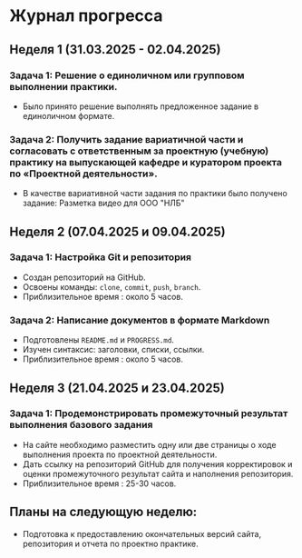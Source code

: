 # Журнал прогресса

## Неделя 1 (31.03.2025 - 02.04.2025)

### Задача 1: Решение о единоличном или групповом выполнении практики.
- Было принято решение выполнять предложенное задание в единоличном формате.

### Задача 2: Получить задание вариатичной части и согласовать с ответственным за проектную (учебную) практику на выпускающей кафедре и куратором проекта по «Проектной деятельности».
- В качестве вариативной части задания по практики было получено задание: Разметка видео для ООО "НЛБ"

## Неделя 2 (07.04.2025 и 09.04.2025)

### Задача 1: Настройка Git и репозитория
- Создан репозиторий на GitHub.  
- Освоены команды: `clone`, `commit`, `push`, `branch`.  
- Приблизительное время : около 5 часов.  

### Задача 2: Написание документов в формате Markdown
- Подготовлены `README.md` и `PROGRESS.md`.  
- Изучен синтаксис: заголовки, списки, ссылки.  
- Приблизительное время : около 5 часов. 

## Неделя 3 (21.04.2025 и 23.04.2025)

### Задача 1: Продемонстрировать промежуточный результат выполнения базового задания
- На сайте необходимо разместить одну или две страницы о ходе выполнения проекта по проектной деятельности.
- Дать ссылку на репозиторий GitHub для получения корректировок и оценки промежуточного результат сайта и наполнения репозитория.
- Приблизительное время : 25-30 часов. 

## Планы на следующую неделю:
- Подготовка к предоставлению окончательных версий сайта, репозитория и отчета по проектно практике.
